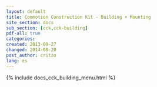 ```yaml
---
layout: default
title: Commotion Construction Kit - Building + Mounting
site_section: docs
sub_section: [cck,cck-building]
pdf-all: true
categories: 
created: 2013-09-27
changed: 2014-08-20
post_author: critzo
lang: es
---
```

<div class="cck-section-page">
{% include docs_cck_building_menu.html %}
</div>
 
